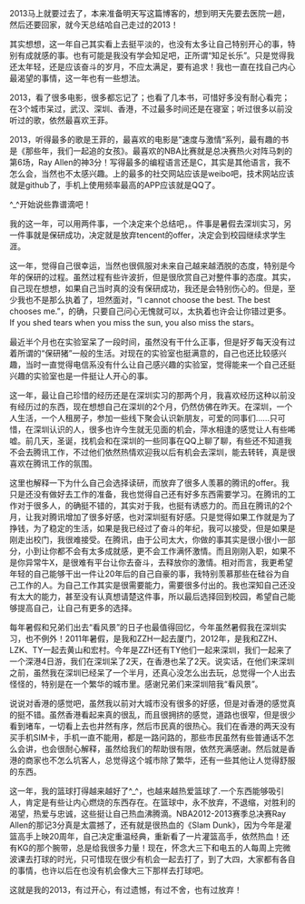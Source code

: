 <!---
title:: 我的2013
date:: 2014-01-02 21:08
categories:: 生活读书新知
tags:: life
-->

2013马上就要过去了，本来准备明天写这篇博客的，想到明天先要去医院一趟，然后还要回家，就今天总结哈自己走过的2013！

其实想想，这一年自己其实看上去挺平淡的，也没有太多让自己特别开心的事，特别有成就感的事。也有可能是我没有学会知足吧，正所谓“知足长乐”。只是觉得我还太年轻，还是应该奋斗的岁月，不应太满足，要有追求！我也一直在找自己内心最渴望的事情，这一年也有一些想法。

2013，看了很多电影，很多都忘记了；也看了几本书，可惜好多没有耐心看完；在3个城市呆过，武汉、深圳、香港，不过最多时间还是在寝室；听过很多以前没听过的歌，依然最喜欢王菲。

2013，听得最多的歌是王菲的，最喜欢的电影是”速度与激情“系列，最有趣的书是《那些年，我们一起追的女孩》。最喜欢的NBA比赛就是总决赛热火对阵马刺的第6场，Ray Allen的神3分！写得最多的编程语言还是C，其实是其他语言，我不怎么会，当然也不太感兴趣。上的最多的社交网站应该是weibo吧，技术网站应该就是github了，手机上使用频率最高的APP应该就是QQ了。

^_^开始说些靠谱滴吧！

我的这一年，可以用两件事，一个决定来个总结吧，。件事是暑假去深圳实习，另一件事就是保研成功，决定就是放弃tencent的offer，决定会到校园继续求学生涯。

这一年，觉得自己很幸运，当然也很佩服对未来自己越来越洒脱的态度，特别是今年的保研的过程。虽然过程有些许波折，但是很欣赏自己对整件事的态度。其实，自己现在想想，如果自己当时真的没有保研成功，我还是会特别伤心的。但是，至少我也不是那么执着了，坦然面对，“I cannot choose the best. The best chooses me.”，的确，只要自己问心无愧就可以，太执着也许会让你错过更多。If you shed tears when you miss the sun, you also miss the stars。

最近半个月也在实验室呆了一段时间，虽然没有干什么正事，但是好歹每天没有过着所谓的“保研猪”一般的生活。对现在的实验室也挺满意的，自己也还比较感兴趣，当时一直觉得电信系没有什么让自己感兴趣的实验室，觉得能来一个自己还挺兴趣的实验室也是一件挺让人开心的事。

这一年，最让自己珍惜的经历还是在深圳实习的那两个月，我喜欢经历这种以前没有经历过的东西，现在想想自己在深圳的2个月，仍然仿佛在昨天。在深圳，一个人生活，一个人租房子，参加一些线下聚会认识新朋友，可爱的同事们......只可惜，在深圳认识的人，很多也许今生就无见面的机会，萍水相逢的感觉让人有些唏嘘。前几天，圣诞，找机会和在深圳的一些同事在QQ上聊了聊，有些还不知道我不会去腾讯工作，不过他们依然热情欢迎我以后有机会去深圳，能去转转，真是很喜欢在腾讯工作的氛围。

这里也解释一下为什么自己会选择读研，而放弃了很多人羡慕的腾讯的offer。我只是还没有做好去工作的准备，我也觉得自己还有好多东西需要学习。在腾讯的工作对于很多人，的确挺不错的，其实对于我，也挺有诱惑力的。而且在腾讯的2个月，让我对腾讯增加了很多好感，也对深圳挺有好感。只是觉得如果工作就是为了挣钱，为了稳定的生活，如果是我已经过了奋斗的年纪，我可以接受，但是如果是刚走出校门，我很难接受。在腾讯，由于公司太大，你做的事其实是很小很小一部分，小到让你都不会有太多成就感，更不会工作满怀激情。而且刚刚入职，如果不是你异常牛X，是很难有平台让你去奋斗，去释放你的激情。相对而言，我更希望年轻的自己能够干出一件让20年后的自己自豪的事，我特别羡慕那些在硅谷为自己工作的人。为自己工作其实是很需要能力，需要很多付出的。我也深知自己还没有太大的能力，甚至没有认真想请楚这件事，所以最后选择回到校园，希望自己能够提高自己，让自己有更多的选择。

每年暑假和兄弟们出去“看风景”的日子也最值得回忆，今年虽然暑假我在深圳实习，也不例外！2011年暑假，是我和ZZH一起去厦门，2012年，是我和ZZH、LZK、TY一起去黄山和宏村。今年是ZZH还有TY他们一起来深圳，我们一起来了一个深港4日游，我们在深圳呆了2天，在香港也呆了2天。说实话，在他们来深圳之前，虽然我在深圳已经呆了一个半月，还真心没怎么出去玩，总觉得一个人出去怪怪的，特别是在一个繁华的城市里。感谢兄弟们来深圳陪我“看风景”。

说说对香港的感觉吧，虽然我以前对大城市没有很多的好感，但是对香港的感觉真的挺不错。虽然香港看起来真的很乱，而且很拥挤的感觉，道路也很窄，但是很少看到堵车，一切看上去也井然有序，然后市民真的很热心。我们在香港的两天没有买手机SIM卡，手机一直不能用，都是一路问路的，那些市民虽然有些普通话不怎么会讲，也会很耐心解释，虽然给我们的帮助很有限，依然充满感谢。然后就是香港的商家也不怎么坑客人，总觉得这个城市除了繁华，还有一些其他让人觉得舒服的东西。

这一年，我的篮球打得越来越好了^_^，也越来越热爱篮球了.一个东西能够吸引人，肯定是有些让内心燃烧的东西存在。在篮球中，永不放弃，不退缩，对胜利的渴望，热爱与忠诚，这些挺让自己热血沸腾滴。NBA2012-2013赛季总决赛Ray Allen的那记3分真是太震撼了，还有就是很热血的《Slam Dunk》，因为今年是灌篮高手上映20周年，自己决定重温经典，重新看了一片灌篮高手，依然热血！还有KG的那个腕带，总是给我很多力量！现在，怀念大三下和电五的人每周上完微波课去打球的时光，只可惜现在很少有机会一起去打了，到了大四，大家都有各自的事情，也许以后在也没有机会像大三下那样去打球吧。

这就是我的2013，有过开心，有过遗憾，有过不舍，也有过放弃！